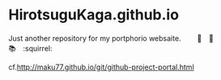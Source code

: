 # HirotsuguKaga.github.io
Just another repository for my portphorio websaite.　
　:musical_score:　:bicyclist:　:books:　:squirrel:

  cf.http://maku77.github.io/git/github-project-portal.html

